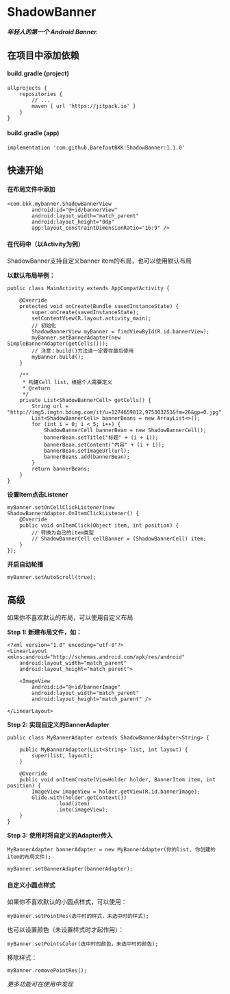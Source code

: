 # ShadowBanner

***年轻人的第一个 Android Banner.***

## 在项目中添加依赖

#### build.gradle (project)

```
allprojects {
    repositories {
        // ...
        maven { url 'https://jitpack.io' }
    }
}
```

#### build.gradle (app)

```
implementation 'com.github.BarefootBKK:ShadowBanner:1.1.0'
```

## 快速开始

#### 在布局文件中添加

```
<com.bkk.mybanner.ShadowBannerView
        android:id="@+id/bannerView"
        android:layout_width="match_parent"
        android:layout_height="0dp"
        app:layout_constraintDimensionRatio="16:9" />
```

#### 在代码中（以Activity为例）
ShadowBanner支持自定义banner item的布局，也可以使用默认布局

**以默认布局举例：**

```
public class MainActivity extends AppCompatActivity {

    @Override
    protected void onCreate(Bundle savedInstanceState) {
        super.onCreate(savedInstanceState);
        setContentView(R.layout.activity_main);
        // 初始化
        ShadowBannerView myBanner = findViewById(R.id.bannerView);
        myBanner.setBannerAdapter(new SimpleBannerAdapter(getCells()));
        // 注意：build()方法请一定要在最后使用
        myBanner.build();
    }

    /**
     * 构建Cell list，根据个人需要定义
     * @return
     */
    private List<ShadowBannerCell> getCells() {
        String url = "http://img5.imgtn.bdimg.com/it/u=1274659812,975303251&fm=26&gp=0.jpg";
        List<ShadowBannerCell> bannerBeans = new ArrayList<>();
        for (int i = 0; i < 5; i++) {
            ShadowBannerCell bannerBean = new ShadowBannerCell();
            bannerBean.setTitle("标题" + (i + 1));
            bannerBean.setContent("内容" + (i + 1));
            bannerBean.setImageUrl(url);
            bannerBeans.add(bannerBean);
        }
        return bannerBeans;
    }
}
```

**设置Item点击Listener**

```
myBanner.setOnCellClickListener(new ShadowBannerAdapter.OnItemClickListener() {
    @Override
    public void onItemClick(Object item, int position) {
        // 转换为自己的item类型
        // ShadowBannerCell cellBanner = (ShadowBannerCell) item;
    }
});
```

**开启自动轮播**

```
myBanner.setAutoScroll(true);
```

## 高级

如果你不喜欢默认的布局，可以使用自定义布局

**Step 1: 新建布局文件，如：**

```
<?xml version="1.0" encoding="utf-8"?>
<LinearLayout xmlns:android="http://schemas.android.com/apk/res/android"
    android:layout_width="match_parent"
    android:layout_height="match_parent">

    <ImageView
        android:id="@+id/bannerImage"
        android:layout_width="match_parent"
        android:layout_height="match_parent" />

</LinearLayout>
```

**Step 2: 实现自定义的BannerAdapter**

```
public class MyBannerAdapter extends ShadowBannerAdapter<String> {

    public MyBannerAdapter(List<String> list, int layout) {
        super(list, layout);
    }

    @Override
    public void onItemCreate(ViewHolder holder, BannerItem item, int position) {
        ImageView imageView = holder.getView(R.id.bannerImage);
        Glide.with(holder.getContext())
                .load(item)
                .into(imageView);
    }
}
```

**Step 3: 使用时将自定义的Adapter传入**

```
MyBannerAdapter bannerAdapter = new MyBannerAdapter(你的list, 你创建的item的布局文件);

myBanner.setBannerAdapter(bannerAdapter);
```

#### 自定义小圆点样式

如果你不喜欢默认的小圆点样式，可以使用：

```
myBanner.setPointRes(选中时的样式，未选中时的样式);
```
也可以设置颜色（未设置样式时才起作用）：
```
myBanner.setPointsColor(选中时的颜色，未选中时的颜色);
```
移除样式：
```
myBanner.removePointRes();
```

*更多功能可在使用中发现*
